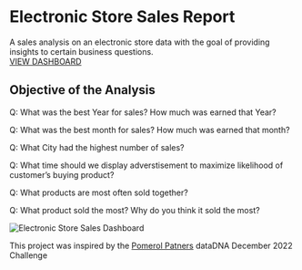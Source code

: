 # Electronic Store Sales Report
A sales analysis on an electronic store data with the goal of providing insights to certain business questions.
</br>[VIEW DASHBOARD](https://drive.google.com/file/d/1E0srMsx4zkkIA4uyqplZg2tuGKx3qSz4/view?usp=drive_link)


## Objective of the Analysis

Q: What was the best Year for sales? How much was earned that Year?

Q: What was the best month for sales? How much was earned that month?

Q: What City had the highest number of sales?

Q: What time should we display adverstisement to maximize likelihood of customer’s buying product?

Q: What products are most often sold together?

Q: What product sold the most? Why do you think it sold the most?


![Electronic Store Sales Dashboard](https://github.com/user-attachments/assets/323334fc-1771-4e81-bd8e-8a5478ea4379)


This project was inspired by the [Pomerol Patners](https://pomerolpartners.com/data-dna-dataset-challenge/) dataDNA December 2022 Challenge
